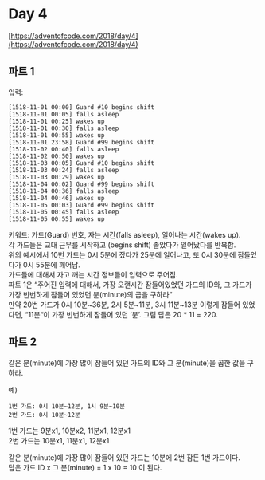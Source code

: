 # Day 4

[https://adventofcode.com/2018/day/4](https://adventofcode.com/2018/day/4)

## 파트 1

입력:

```
[1518-11-01 00:00] Guard #10 begins shift
[1518-11-01 00:05] falls asleep
[1518-11-01 00:25] wakes up
[1518-11-01 00:30] falls asleep
[1518-11-01 00:55] wakes up
[1518-11-01 23:58] Guard #99 begins shift
[1518-11-02 00:40] falls asleep
[1518-11-02 00:50] wakes up
[1518-11-03 00:05] Guard #10 begins shift
[1518-11-03 00:24] falls asleep
[1518-11-03 00:29] wakes up
[1518-11-04 00:02] Guard #99 begins shift
[1518-11-04 00:36] falls asleep
[1518-11-04 00:46] wakes up
[1518-11-05 00:03] Guard #99 begins shift
[1518-11-05 00:45] falls asleep
[1518-11-05 00:55] wakes up
```

키워드: 가드(Guard) 번호, 자는 시간(falls asleep), 일어나는 시간(wakes up).<br/>
각 가드들은 교대 근무를 시작하고 (begins shift) 졸았다가 일어났다를 반복함.<br/>
위의 예시에서 10번 가드는 0시 5분에 잤다가 25분에 일어나고, 또 0시 30분에 잠들었다가 0시 55분에 깨어남.<br/>
가드들에 대해서 자고 깨는 시간 정보들이 입력으로 주어짐.<br/>
파트 1은 “주어진 입력에 대해서, 가장 오랜시간 잠들어있었던 가드의 ID와, 그 가드가 가장 빈번하게 잠들어 있었던 분(minute)의 곱을 구하라”<br/>
만약 20번 가드가 0시 10분\~36분, 2시 5분\~11분, 3시 11분\~13분 이렇게 잠들어 있었다면, “11분“이 가장 빈번하게 잠들어 있던 ‘분’. 그럼 답은 20 \* 11 = 220.

## 파트 2

같은 분(minute)에 가장 많이 잠들어 있던 가드의 ID와 그 분(minute)을 곱한 값을 구하라.

예)  
```
1번 가드: 0시 10분~12분, 1시 9분~10분
2번 가드: 0시 10분~12분
```
1번 가드는 9분x1, 10분x2, 11분x1, 12분x1<br/>
2번 가드는 10분x1, 11분x1, 12분x1

같은 분(minute)에 가장 많이 잠들어 있던 가드는 10분에 2번 잠든 1번 가드이다.<br/>
답은 가드 ID x 그 분(minute) = 1 x 10 = 10 이 된다.
